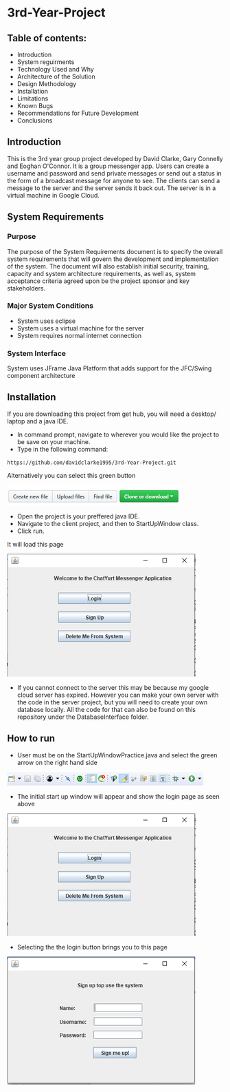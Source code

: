 # 3rd-Year-Project

## Table of contents:
* Introduction
* System reguirments
* Technology Used and Why
* Architecture of the Solution
* Design Methodology
* Installation
* Limitations
* Known Bugs
* Recommendations for Future Development
* Conclusions


## Introduction 

This is the 3rd year group project developed by David Clarke, Gary Connelly and Eoghan O'Connor. It is a group messenger app. Users can create a username and password and send private messages or send out a status in the form of a broadcast message for anyone to see. The clients can send a message to the server and the server sends it back out. The server is in a virtual machine in Google Cloud.

## System Requirements

### Purpose
The purpose of the System Requirements document is to specify the overall system requirements that will govern the development and implementation of the system.  The document will also establish initial security, training, capacity and system architecture requirements, as well as, system acceptance criteria agreed upon be the project sponsor and key stakeholders.

### Major System Conditions
- System uses eclipse
- System uses a virtual machine for the server
- System requires normal internet connection

### System Interface

System uses JFrame Java Platform that adds support for the JFC/Swing component architecture

## Installation

If you are downloading this project from get hub, you will need a desktop/ laptop and a java IDE.
- In command prompt, navigate to wherever you would like the project to be save on your machine. 
- Type in the following command: 

```
https://github.com/davidclarke1995/3rd-Year-Project.git
```
Alternatively you can select this green button

![oops](https://github.com/davidclarke1995/3rd-Year-Project/blob/master/MessengerClient/Images/GitClone.PNG)

- Open the project is your preffered java IDE.
- Navigate to the client project, and then to StartUpWindow class. 
- Click run. 

It will load this page

![oops](https://github.com/davidclarke1995/3rd-Year-Project/blob/master/MessengerClient/Images/LandingPage.png)

* If you cannot connect to the server this may be because my google cloud server has expired. However you can make your own server with the code in the server project, but you will need to create your own database locally. All the code for that can also be found on this repository under the DatabaseInterface folder.

## How to run 

- User must be on the StartUpWindowPractice.java and select the green arrow on the right hand side

![oops](https://github.com/davidclarke1995/3rd-Year-Project/blob/master/MessengerClient/Images/GreenArrow.PNG)

- The initial start up window will appear and show the login page as seen above

![oops](https://github.com/davidclarke1995/3rd-Year-Project/blob/master/MessengerClient/Images/LandingPage.png)

- Selecting the the login button brings you to this page 

![oops](https://github.com/davidclarke1995/3rd-Year-Project/blob/master/MessengerClient/Images/LoginPage.png)
